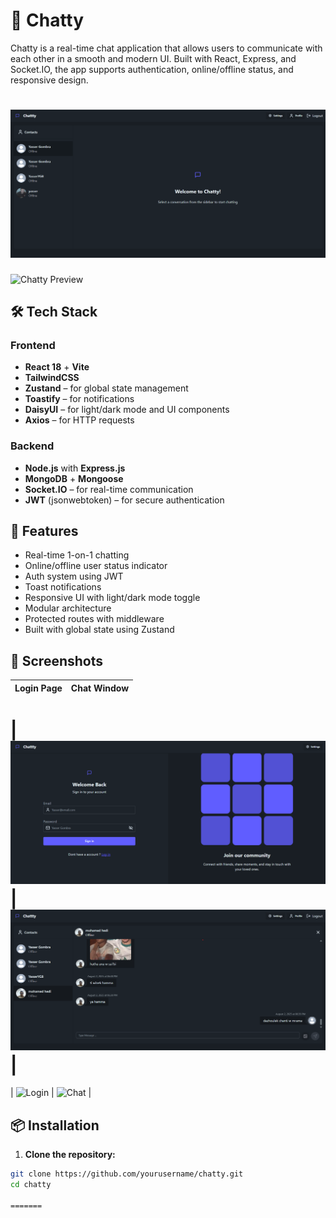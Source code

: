 # 💬 Chatty

Chatty is a real-time chat application that allows users to communicate with each other in a smooth and modern UI. Built with React, Express, and Socket.IO, the app supports authentication, online/offline status, and responsive design.

![Chatty Preview](./frontend/public/chat-app1.png)
=======
![Chatty Preview](./preview.png)


## 🛠️ Tech Stack

### Frontend
- **React 18** + **Vite**
- **TailwindCSS**
- **Zustand** – for global state management
- **Toastify** – for notifications
- **DaisyUI** – for light/dark mode and UI components
- **Axios** – for HTTP requests

### Backend
- **Node.js** with **Express.js**
- **MongoDB** + **Mongoose**
- **Socket.IO** – for real-time communication
- **JWT** (jsonwebtoken) – for secure authentication

## 🚀 Features

- Real-time 1-on-1 chatting
- Online/offline user status indicator
- Auth system using JWT
- Toast notifications
- Responsive UI with light/dark mode toggle
- Modular architecture
- Protected routes with middleware
- Built with global state using Zustand

## 📸 Screenshots

| Login Page | Chat Window |
|------------|-------------|

| ![Login](./frontend/public/chat-app2.png) | ![Chat](./frontend/public/chat-app3.png) |
=======
| ![Login](./screenshots/login.png) | ![Chat](./screenshots/chat.png) |


## 📦 Installation

1. **Clone the repository:**

```bash
git clone https://github.com/yourusername/chatty.git
cd chatty

=======


